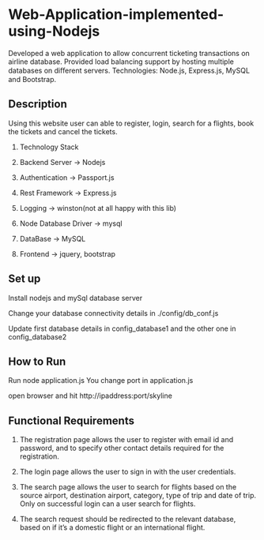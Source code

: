 # Web-Application-implemented-using-Nodejs

 Developed a web application to allow concurrent ticketing transactions on airline database.
 Provided load balancing support by hosting multiple databases on diﬀerent servers. Technologies: Node.js, Express.js, MySQL and Bootstrap.
 
 
## Description

Using this website user can able to register, login, search for a flights, book the tickets and cancel the tickets.

1. Technology Stack

2. Backend Server -> Nodejs

3. Authentication -> Passport.js

4. Rest Framework -> Express.js

5. Logging -> winston(not at all happy with this lib)

6. Node Database Driver -> mysql

7. DataBase -> MySQL

8. Frontend -> jquery, bootstrap

## Set up
Install nodejs and mySql database server

Change your database connectivity details in ./config/db_conf.js

Update first database details in config_database1 and the other one in config_database2

## How to Run
Run node application.js You change port in application.js

open browser and hit http://ipaddress:port/skyline

## Functional Requirements

1. The registration page allows the user to register with email id and password, and to specify
other contact details required for the registration.

2. The login page allows the user to sign in with the user credentials.

3. The search page allows the user to search for flights based on the source airport, destination
airport, category, type of trip and date of trip. Only on successful login can a user search for
flights.

4. The search request should be redirected to the relevant database, based on if it’s a domestic
flight or an international flight.

